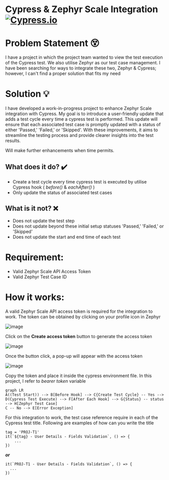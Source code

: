 # Cypress & Zephyr Scale Integration [![Cypress.io](https://img.shields.io/badge/tested%20with-Cypress-04C38E.svg)](https://www.cypress.io/)

# Problem Statement :dizzy_face:
I have a project in which the project team wanted to view the test execution of the Cypress test. We also utilise Zephyr as our test case management. I have been searching for ways to integrate these two, Zephyr & Cypress; however, I can't find a proper solution that fits my need

# Solution :bulb: 
I have developed a work-in-progress project to enhance Zephyr Scale integration with Cypress. My goal is to introduce a user-friendly update that adds a test cycle every time a cypress test is performed. This update will ensure that each associated test case is promptly updated with a status of either 'Passed,' 'Failed,' or 'Skipped'. With these improvements, it aims to streamline the testing process and provide clearer insights into the test results.

Will make further enhancements when time permits.

## What does it do? :heavy_check_mark:
- Create a test cycle every time cypress test is executed by utilise Cypress hook ( *before()* & *eachAfter()* )
- Only update the status of associated test cases

## What is it not? :x:
- Does not update the test step
- Does not update beyond these initial setup statuses 'Passed,' 'Failed,' or 'Skipped'
- Does not update the start and end time of each test

# Requirement:
- Valid Zephyr Scale API Access Token
- Valid Zephyr Test Case ID

# How it works:

A valid Zephyr Scale API access token is required for the integration to work. The token can be obtained by clicking on your profile icon in Zephyr

![image](https://github.com/azrimangsor/cypress-zephyr-scale-integration/assets/33415476/f4da06e9-6d0c-4136-89ad-f75cb77019ba)

Click on the **Create access token** button to generate the access token

![image](https://github.com/azrimangsor/cypress-zephyr-scale-integration/assets/33415476/084689e2-2898-44df-91b3-9bec958925fb)

Once the button click, a pop-up will appear with the access token

![image](https://github.com/azrimangsor/cypress-zephyr-scale-integration/assets/33415476/16d6ac24-70c1-4eeb-8b29-e8beeb4d4453)

Copy the token and place it inside the cypress environment file. In this project, I refer to *bearer token* variable

```mermaid
graph LR
A((Test Start)) --> B[Before Hook] --> C{Create Test Cycle} -- Yes --> D(Cypress Test Execute) --> F[After Each Hook] --> G{Status} -- status --> H[Zephyr Test Case]
C -- No --> E[Error Exception]
```

For this integration to work, the test case reference require in each of the Cypress test title. Following are examples of how can you write the title

    tag = 'PROJ-T1'
    it(`${tag} - User Details - Fields Validation`, () => {
        ...
    })

***or***

    it(`PROJ-T1 - User Details - Fields Validation`, () => {
      ...
    })

